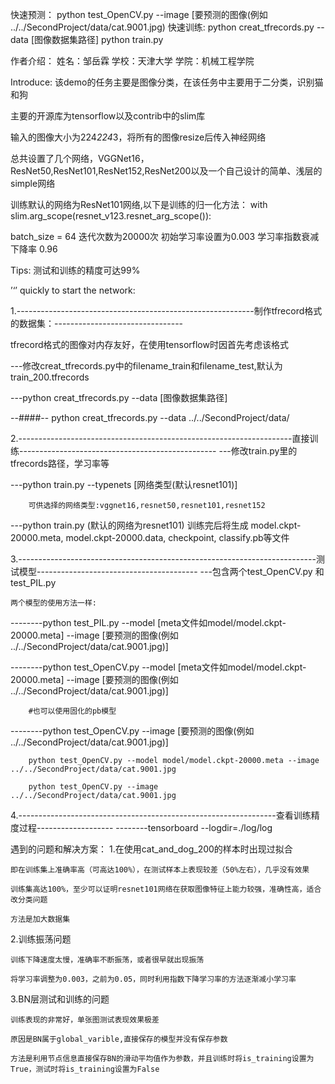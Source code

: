 
快速预测：
       python test_OpenCV.py --image [要预测的图像(例如 ../../SecondProject/data/cat.9001.jpg)
快速训练:
       python creat_tfrecords.py --data [图像数据集路径]
       python train.py

作者介绍：
姓名：邹岳霖
学校：天津大学
学院：机械工程学院

Introduce:
该demo的任务主要是图像分类，在该任务中主要用于二分类，识别猫和狗

主要的开源库为tensorflow以及contrib中的slim库

输入的图像大小为224*224*3，将所有的图像resize后传入神经网络

总共设置了几个网络，VGGNet16，ResNet50,ResNet101,ResNet152,ResNet200以及一个自己设计的简单、浅层的simple网络

训练默认的网络为ResNet101网络,以下是训练的归一化方法：
    with slim.arg_scope(resnet_v123.resnet_arg_scope()):
    
batch_size = 64
迭代次数为20000次
初始学习率设置为0.003
学习率指数衰减下降率 0.96

Tips:
    测试和训练的精度可达99%

’‘’
quickly to start the network:

1.-----------------------------------------------------------制作tfrecord格式的数据集：--------------------------------

tfrecord格式的图像对内存友好，在使用tensorflow时因首先考虑该格式

---修改creat_tfrecords.py中的filename_train和filename_test,默认为train_200.tfrecords

---python creat_tfrecords.py --data [图像数据集路径]

--####--
        python creat_tfrecords.py --data ../../SecondProject/data/

2.--------------------------------------------------------------------直接训练-------------------------------------------------
---修改train.py里的tfrecords路径，学习率等

---python train.py --typenets [网络类型(默认resnet101)]

        可供选择的网络类型:vggnet16,resnet50,resnet101,resnet152
        
---python train.py (默认的网络为resnet101)
        训练完后将生成
        model.ckpt-20000.meta,
        model.ckpt-20000.data,
        checkpoint,
        classify.pb等文件
        
3.--------------------------------------------------------------------------测试模型----------------------------------------
---包含两个test_OpenCV.py 和 test_PIL.py
    
    
    两个模型的使用方法一样:
    
--------python test_PIL.py --model [meta文件如model/model.ckpt-20000.meta] --image [要预测的图像(例如 ../../SecondProject/data/cat.9001.jpg)]
        
--------python test_OpenCV.py --model [meta文件如model/model.ckpt-20000.meta] --image [要预测的图像(例如 ../../SecondProject/data/cat.9001.jpg)]

        #也可以使用固化的pb模型
--------python test_OpenCV.py --image [要预测的图像(例如 ../../SecondProject/data/cat.9001.jpg)]

        python test_OpenCV.py --model model/model.ckpt-20000.meta --image ../../SecondProject/data/cat.9001.jpg
        
        python test_OpenCV.py --image ../../SecondProject/data/cat.9001.jpg

4.----------------------------------------------------------------查看训练精度过程-------------------
--------tensorboard --logdir=./log/log
        
        
        

遇到的问题和解决方案：
1.在使用cat_and_dog_200的样本时出现过拟合

    即在训练集上准确率高（可高达100%），在测试样本上表现较差（50%左右），几乎没有效果
    
    训练集高达100%，至少可以证明resnet101网络在获取图像特征上能力较强，准确性高，适合改分类问题
    
    方法是加大数据集

2.训练振荡问题
    
    训练下降速度太慢，准确率不断振荡，或者很早就出现振荡
    
    将学习率调整为0.003，之前为0.05，同时利用指数下降学习率的方法逐渐减小学习率
    
3.BN层测试和训练的问题
    
    训练表现的非常好，单张图测试表现效果极差
    
    原因是BN属于global_varible,直接保存的模型并没有保存参数
    
    方法是利用节点信息直接保存BN的滑动平均值作为参数，并且训练时将is_training设置为True，测试时将is_training设置为False
    
    
        
